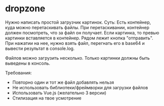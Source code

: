 # dropzone
Нужно написать простой загрузчик картинок. 
Суть: Есть контейнер, куда можно перетаскивать файлы. При перетаскивании, контейнер должен посмотреть, что за файл он получает. Если картинка, то превью картинки вставляется в контейнер. Рядом лежит кнопка "отправить". При нажатии на нее, нужно взять файл, перегнать его в base64 и вывести результат в console.log. 
 
Файлов можно загрузить несколько. Только картинки должны быть выведены в консоль. 
 
Требования: 
- Повторно один и тот же файл добавлять нельзя 
- Не использовать библиотеки/фреймворки для загрузки файлов 
- Использовать Vue.js (желательно 3 версии) 
- Стилизация на твое усмотрение
